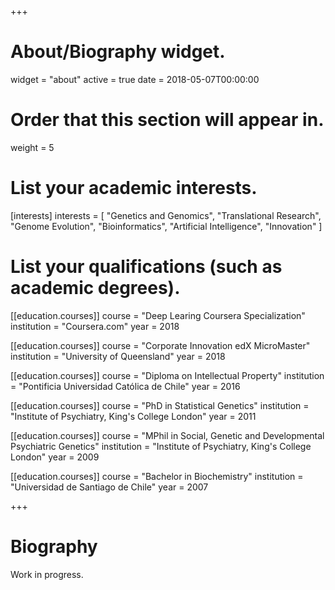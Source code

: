 +++
# About/Biography widget.
widget = "about"
active = true
date = 2018-05-07T00:00:00

# Order that this section will appear in.
weight = 5

# List your academic interests.
[interests]
  interests = [
    "Genetics and Genomics",
    "Translational Research",
    "Genome Evolution",
    "Bioinformatics",
    "Artificial Intelligence",
    "Innovation"
  ]

# List your qualifications (such as academic degrees).
[[education.courses]]
  course = "Deep Learing Coursera Specialization"
  institution = "Coursera.com"
  year = 2018

[[education.courses]]
  course = "Corporate Innovation edX MicroMaster"
  institution = "University of Queensland"
  year = 2018

[[education.courses]]
  course = "Diploma on Intellectual Property"
  institution = "Pontificia Universidad Católica de Chile"
  year = 2016

[[education.courses]]
  course = "PhD in Statistical Genetics"
  institution = "Institute of Psychiatry, King's College London"
  year = 2011

[[education.courses]]
  course = "MPhil in Social, Genetic and Developmental Psychiatric Genetics"
  institution = "Institute of Psychiatry, King's College London"
  year = 2009

[[education.courses]]
  course = "Bachelor in Biochemistry"
  institution = "Universidad de Santiago de Chile"
  year = 2007
 
+++

# Biography

Work in progress.
